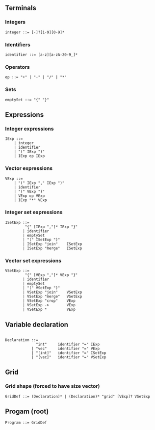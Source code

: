 ## Terminals
### Integers
```ebnf
integer ::= [-]?[1-9][0-9]*
```

### Identifiers
```ebnf
identifier ::= [a-z][a-zA-Z0-9_]*
```

### Operators
```ebnf
op ::= "+" | "-" | "/" | "*"
```

### Sets
```ebnf
emptySet ::= "{" "}"
```

## Expressions

### Integer expressions
```ebnf
IExp ::= 
    | integer
    | identifier
    | "(" IExp ")"
    | IExp op IExp
```

### Vector expressions
```ebnf
VExp ::= 
    | "(" IExp "," IExp ")"
    | identifier
    | "(" VExp ")"
    | VExp op VExp
    | IExp "*" VExp
```

### Integer set expressions
```ebnf
ISetExp ::=  
         "{" [IExp ","]* IExp "}"
        | identifier
        | emptySet
        | "(" ISetExp ")"
        | ISetExp "join"    ISetExp
        | ISetExp "merge"   ISetExp
```

### Vector set expressions
```ebnf
VSetExp ::=  
         "{" [VExp ","]* VExp "}"
        | identifier
        | emptySet
        | "(" VSetExp ")"
        | VSetExp "join"    VSetExp
        | VSetExp "merge"   VSetExp
        | VSetExp "crop"    VExp
        | VSetExp ->        VExp        
        | VSetExp *         VExp 
```

## Variable declaration
```ebnf

Declaration ::= 
              "int"     identifier "=" IExp
            | "vec"     identifier "=" VExp
            | "[int]"   identifier "=" ISetExp
            | "[vec]"   identifier "=" VSetExp
```

## Grid
### Grid shape (forced to have size vector)
```ebnf
GridDef ::= (Declaration)* | (Declaration)* "grid" [VExp]? VSetExp
```

## Progam (root)
```ebnf
Program ::= GridDef
```

